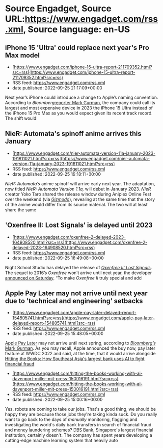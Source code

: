 # Source Engadget, Source URL:https://www.engadget.com/rss.xml, Source language: en-US

## iPhone 15 'Ultra' could replace next year's Pro Max model
 - [https://www.engadget.com/iphone-15-ultra-report-211709352.html?src=rss](https://www.engadget.com/iphone-15-ultra-report-211709352.html?src=rss)
 - RSS feed: https://www.engadget.com/rss.xml
 - date published: 2022-09-25 21:17:09+00:00

<p>Next year’s iPhone could introduce a change to Apple’s naming convention. According to <em>Bloomberg</em><a href="https://www.bloomberg.com/news/newsletters/2022-09-25/should-i-buy-the-iphone-14-pro-max-if-i-have-an-iphone-13-wait-until-iphone-15-l8he7uvv?sref=10lNAhZ9"><ins>reporter Mark Gurman</ins></a>, the company could call its largest and most expensive device in 2023 the iPhone 15 Ultra instead of the iPhone 15 Pro Max as you would expect given its recent track record. The shift would 

## NieR: Automata's spinoff anime arrives this January
 - [https://www.engadget.com/nier-automata-version-11a-january-2023-191811021.html?src=rss](https://www.engadget.com/nier-automata-version-11a-january-2023-191811021.html?src=rss)
 - RSS feed: https://www.engadget.com/rss.xml
 - date published: 2022-09-25 19:18:11+00:00

<p><em>NieR: Automata’s</em> anime spinoff will arrive early next year. The adaptation, now titled <em>NieR: Automata Version 1.1a, </em>will debut in January 2023<em>. NieR </em>creator Yoko Taro shared the release window during Aniplex Online Fest over the weekend (via <a href="https://gizmodo.com/nier-automata-anime-series-teaser-1849578919"><em>Gizmodo</em></a>), revealing at the same time that the story of the anime would differ from its source material. The two will at least share the same

## 'Oxenfree II: Lost Signals' is delayed until 2023
 - [https://www.engadget.com/oxenfree-2-delayed-2023-164908520.html?src=rss](https://www.engadget.com/oxenfree-2-delayed-2023-164908520.html?src=rss)
 - RSS feed: https://www.engadget.com/rss.xml
 - date published: 2022-09-25 16:49:08+00:00

<p>Night School Studio<em>&nbsp;</em>has delayed the release of <a href="https://www.engadget.com/oxenfree-2-lost-signals-nintendo-switch-steam-indie-world-showcase-171749485.html"><em><ins>Oxenfree II: Lost Signals</ins></em></a>. The sequel to 2016’s <em>Oxenfree </em>won’t arrive until next year, the developer <a href="https://twitter.com/nightschoolers/status/1573744744923963392?s=20&amp;t=dEacG7jkk8UdjIwm6qZVng">announced on Saturday</a>. “To make <em>Oxenfree II</em> truly special and add 

## Apple Pay Later may not arrive until next year due to 'technical and engineering' setbacks
 - [https://www.engadget.com/apple-pay-later-delayed-report-154805741.html?src=rss](https://www.engadget.com/apple-pay-later-delayed-report-154805741.html?src=rss)
 - RSS feed: https://www.engadget.com/rss.xml
 - date published: 2022-09-25 15:48:05+00:00

<p><a href="https://www.engadget.com/apple-pay-later-announced-172757123.html">Apple Pay Later</a> may not arrive until next spring, according to <a href="https://www.bloomberg.com/news/newsletters/2022-09-25/should-i-buy-the-iphone-14-pro-max-if-i-have-an-iphone-13-wait-until-iphone-15-l8he7uvv?sref=10lNAhZ9"><em>Bloomberg’s </em>Mark Gurman</a>. As you may recall, Apple announced the buy now, pay later feature at WWDC 2022 and said, at the time, that it would arrive alongside <a href="https://

## Hitting the Books: How Southeast Asia's largest bank uses AI to fight financial fraud
 - [https://www.engadget.com/hitting-the-books-working-with-ai-davenport-miller-mit-press-150016191.html?src=rss](https://www.engadget.com/hitting-the-books-working-with-ai-davenport-miller-mit-press-150016191.html?src=rss)
 - RSS feed: https://www.engadget.com/rss.xml
 - date published: 2022-09-25 15:00:16+00:00

<p>Yes, robots are coming to take our jobs. That's a good thing, we should be happy they are because those jobs they're taking kinda suck. Do you really want to go back to the days of <em>manually</em> monitoring, flagging and investigating the world's daily bank transfers in search of financial fraud and money laundering schemes? DBS Bank, Singapore's largest financial institution, certainly doesn't. The company has spent years developing a cutting-edge machine learning system that heavily auto
